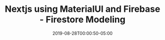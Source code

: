 ---
authors:
- Alex Patterson
date: "2019-08-28T00:00:50-05:00"
description: 
draft: true
frameworks:
- firebase
- nextjs
- reactjs
- rxfire
- rxjs
- materialui
githublinks:
- https://github.com/AJONPLLC/ajonp-ajsbooks-nextjs
images:
- https://res.cloudinary.com/ajonp/image/upload/q_auto/ajonp-ajonp-com/20-lesson-nextjs/Next.js_-_Firebase.png
languages:
- javascript
module: Firebase Firestore
title: Nextjs using MaterialUI and Firebase - Firestore Modeling
toc: true
weight: 5
---